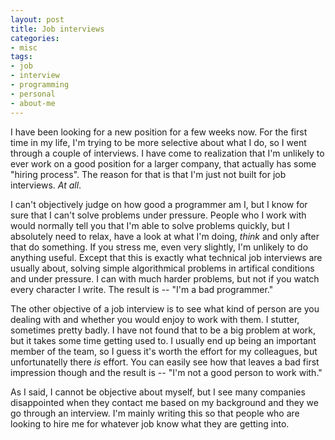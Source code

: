 ```yaml
---
layout: post
title: Job interviews
categories:
- misc
tags:
- job
- interview
- programming
- personal
- about-me
---
```


I have been looking for a new position for a few weeks now. For the first time
in my life, I'm trying to be more selective about what I do, so I went through
a couple of interviews. I have come to realization that I'm unlikely to ever
work on a good position for a larger company, that actually has some
"hiring process". The reason for that is that I'm just not built for
job interviews. *At all*.

I can't objectively judge on how good a programmer am I, but I know for sure
that I can't solve problems under pressure. People who I work with would
normally tell you that I'm able to solve problems quickly, but I absolutely
need to relax, have a look at what I'm doing, *think* and only after that
do something. If you stress me, even very slightly, I'm unlikely to do
anything useful. Except that this is exactly what technical job interviews
are usually about, solving simple algorithmical problems in artifical
conditions and under pressure. I can with much harder
problems, but not if you watch every character I write. The result is --
"I'm a bad programmer."

The other objective of a job interview is to see what kind of person are
you dealing with and whether you would enjoy to work with them. I stutter,
sometimes pretty badly. I have not found that to be a big problem at work,
but it takes some time getting used to. I usually end up being an
important member of the team, so I guess it's worth the effort for my
colleagues, but unfortunatelly there *is* effort. You can easily see how
that leaves a bad first impression though and the result is --
"I'm not a good person to work with."

As I said, I cannot be objective about myself, but I see many companies
disappointed when they contact me based on my background and they we
go through an interview. I'm mainly writing this so that people who
are looking to hire me for whatever job know what they are getting into.
